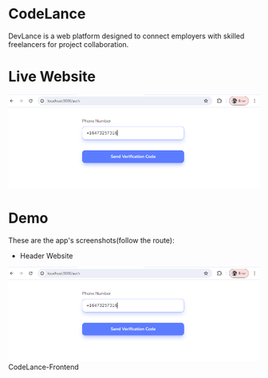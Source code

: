 # CodeLance
DevLance is a web platform designed to connect employers with skilled freelancers for project collaboration.

# Live Website
![live website](./frontend/public/asset/1.png)


# Demo

These are the app's screenshots(follow the route):

- Header Website

![Header](./frontend/public/asset/1.png)
CodeLance-Frontend
